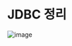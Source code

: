 # JDBC 정리

![image](https://github.com/akh981216/Study/blob/master/SQL/JDBC/JDBC_img/java_web%EA%B0%9C%EB%B0%9C%ED%99%98%EA%B2%BD%20%EA%B5%AC%EC%B6%95.png)
